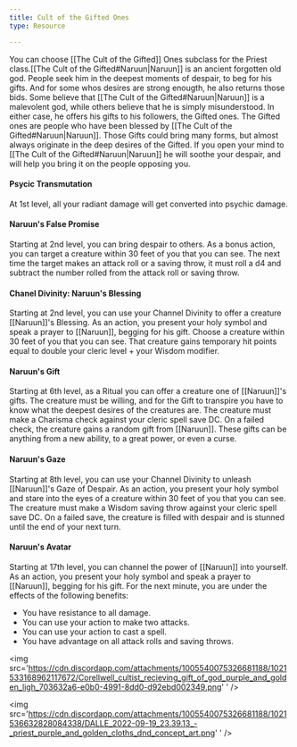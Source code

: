 ```yaml
---
title: Cult of the Gifted Ones
type: Resource

---
```


You can choose [[The Cult of the Gifted]] Ones subclass for the Priest class.[[The Cult of the Gifted#Naruun|Naruun]] is an ancient forgotten old god. People seek him in the deepest moments of despair, to beg for his gifts. And for some whos desires are strong enougth, he also returns those bids.
Some believe that [[The Cult of the Gifted#Naruun|Naruun]] is a malevolent god, while others believe that he is simply misunderstood. In either case, he offers his gifts to his followers, the Gifted ones.
The Gifted ones are people who have been blessed by [[The Cult of the Gifted#Naruun|Naruun]]. Those Gifts could bring many forms, but almost always originate in the deep desires of the Gifted. If you open your mind to [[The Cult of the Gifted#Naruun|Naruun]] he will soothe your despair, and will help you bring it on the people opposing you.

#### Psycic Transmutation

At 1st level, all your radiant damage will get converted into psychic damage.

#### Naruun's False Promise

Starting at 2nd level, you can bring despair to others. As a bonus action, you can target a creature within 30 feet of you that you can see. The next time the target makes an attack roll or a saving throw, it must roll a d4 and subtract the number rolled from the attack roll or saving throw.

#### Chanel Divinity: Naruun's Blessing

Starting at 2nd level, you can use your Channel Divinity to offer a creature [[Naruun]]'s Blessing. As an action, you present your holy symbol and speak a prayer to [[Naruun]], begging for his gift. Choose a creature within 30 feet of you that you can see. That creature gains temporary hit points equal to double your cleric level + your Wisdom modifier.

#### Naruun's Gift

Starting at 6th level, as a Ritual you can offer a creature one of [[Naruun]]'s gifts. The creature must be willing, and for the Gift to transpire you have to know what the deepest desires of the creatures are. The creature must make a Charisma check against your cleric spell save DC. On a failed check, the creature gains a random gift from [[Naruun]]. These gifts can be anything from a new ability, to a great power, or even a curse.

#### Naruun's Gaze

Starting at 8th level, you can use your Channel Divinity to unleash [[Naruun]]'s Gaze of Despair. As an action, you present your holy symbol and stare into the eyes of a creature within 30 feet of you that you can see. The creature must make a Wisdom saving throw against your cleric spell save DC. On a failed save, the creature is filled with despair and is stunned until the end of your next turn.

#### Naruun's Avatar

Starting at 17th level, you can channel the power of [[Naruun]] into yourself. As an action, you present your holy symbol and speak a prayer to [[Naruun]], begging for his gift. For the next minute, you are under the effects of the following benefits:

- You have resistance to all damage.
- You can use your action to make two attacks.
- You can use your action to cast a spell.
- You have advantage on all attack rolls and saving throws.

<img
   src='https://cdn.discordapp.com/attachments/1005540075326681188/1021533168962117672/Corellwell_cultist_recieving_gift_of_god_purple_and_golden_ligh_703632a6-e0b0-4991-8dd0-d92ebd002349.png'
  '
/>



<img
   src='https://cdn.discordapp.com/attachments/1005540075326681188/1021536632828084338/DALLE_2022-09-19_23.39.13_-_priest_purple_and_golden_cloths_dnd_concept_art.png'
  '
/>

